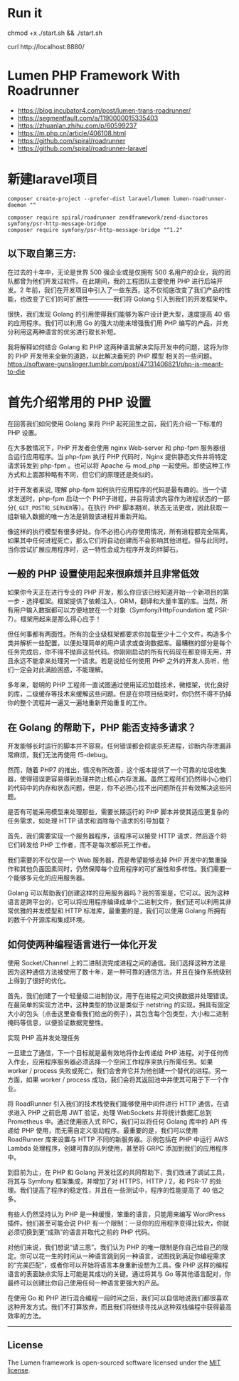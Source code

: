 # Run it

chmod +x ./start.sh && ./start.sh

curl http://localhost:8880/

# Lumen PHP Framework With Roadrunner

* https://blog.incubator4.com/post/lumen-trans-roadrunner/
* https://segmentfault.com/a/1190000015335403
* https://zhuanlan.zhihu.com/p/60599237
* https://m.php.cn/article/406108.html
* https://github.com/spiral/roadrunner
* https://github.com/spiral/roadrunner-laravel

# 新建laravel项目

```
composer create-project --prefer-dist laravel/lumen lumen-roadrunner-daemon ""

composer require spiral/roadrunner zendframework/zend-diactoros symfony/psr-http-message-bridge	
composer require symfony/psr-http-message-bridge "^1.2"

```

以下取自第三方: 
--------------
在过去的十年中，无论是世界 500 强企业或是仅拥有 500 名用户的企业，我的团队都曾为他们开发过软件。在此期间，我的工程团队主要使用 PHP 进行后端开发。2 年前，我们在开发项目中引入了一些东西，这不仅彻底改变了我们产品的性能，也改变了它们的可扩展性————我们将 Golang 引入到我们的开发框架中。

很快，我们发现 Golang 的引用使得我们能够为客户设计更大型，速度提高 40 倍的应用程序。我们可以利用 Go 的强大功能来增强我们用 PHP 编写的产品，并充分利用这两种语言的优劣进行取长补短。

我将解释如何结合 Golang 和 PHP 这两种语言解决实际开发中的问题，这将为你的 PHP 开发带来全新的道路，以此解决垂死的 PHP 模型 相关的一些问题。
https://software-gunslinger.tumblr.com/post/47131406821/php-is-meant-to-die

# 首先介绍常用的 PHP 设置
在回答我们如何使用 Golang 来将 PHP 起死回生之前，我们先介绍一下标准的 PHP 设置。

在大多数情况下，PHP 开发者会使用 nginx Web-server 和 php-fpm 服务器组合运行应用程序。当 php-fpm 执行 PHP 代码时，Nginx 提供静态文件并将特定请求转发到 php-fpm 。也可以将 Apache 与 mod_php 一起使用。即使这种工作方式和上面那种略有不同，但它们的原理还是类似的。

对于开发者来说, 理解 php-fpm 如何执行应用程序的代码是最有趣的。当一个请求发送时，php-fpm 启动一个 PHP子进程，并且将请求内容作为进程状态的一部分(```_GET_POST和_SERVER```等）。在执行 PHP 脚本期间，状态无法更改，因此获取一组新输入数据的唯一方法是销毁该进程并重新开始。

像这样的执行模型有很多好处。你不必担心内存使用情况，所有进程都完全隔离，如果其中任何进程死亡，那么它们将自动创建而不会影响其他进程。但与此同时，当你尝试扩展应用程序时，这一特性会成为程序开发的绊脚石。

## 一般的 PHP 设置使用起来很麻烦并且非常低效

如果你今天正在进行专业的 PHP 开发，那么你应该已经知道开始一个新项目的第一步 - 选择框架。框架提供了依赖注入，ORM，翻译和大量丰富的库。当然，所有用户输入数据都可以方便地放在一个对象（Symfony/HttpFoundation 或 PSR-7）。框架用起来是那么得心应手！

但任何事都有两面性。所有的企业级框架都要求你加载至少十二个文件，构造多个类并解析一些配置，以便处理简单的用户请求或查询数据库。最糟糕的部分是每个任务完成后，你不得不抛弃这些代码。你刚刚启动的所有代码现在都变得无用，并且永远不能拿来处理另一个请求。若是说给任何使用 PHP 之外的开发人员听，他们一定会对此满脸困惑，不能理解。

多年来，聪明的 PHP 工程师一直试图通过使用延迟加载技术，微框架，优化良好的库，二级缓存等技术来缓解这些问题。但是在你项目结束时，你仍然不得不扔掉你的整个流程并一遍又一遍地重新开始重复的工作。

## 在 Golang 的帮助下，PHP 能否支持多请求？

开发能够长时运行的脚本并不容易。任何错误都会彻底杀死进程，诊断内存泄漏非常麻烦，我们无法再使用 f5-debug。

然而，随着 PHP7 的推出，情况有所改善，这个版本提供了一个可靠的垃圾收集器，使得错误更容易得到处理并防止核心内存泄漏。虽然工程师们仍然得小心他们的代码中的内存和状态问题，但是，你不必担心找不出问题所在并有效解决这些问题。

是否有可能采用模型来处理那些，需要长期运行的 PHP 脚本并使其适应更复杂的任务需求，如处理 HTTP 请求和消除每个请求的引导加载？

首先，我们需要实现一个服务器程序，该程序可以接受 HTTP 请求，然后逐个将它们转发给 PHP 工作者，而不是每次都杀死工作者。

我们需要的不仅仅是一个 Web 服务器，而是希望能够去掉 PHP 开发中的繁重操作和其他负面因素同时，仍然保障每个应用程序的可扩展性和多样性。我们需要一个能够多元化的应用服务器。

Golang 可以帮助我们创建这样的应用服务器吗？我的答案是，它可以。因为这种语言是跨平台的，它可以将应用程序编译成单个二进制文件，我们还可以利用其非常优雅的并发模型和 HTTP 标准库，最重要的是，我们可以使用 Golang 所拥有的数千个开源库和集成环境。

## 如何使两种编程语言进行一体化开发

使用 Socket/Channel 上的二进制流完成进程之间的通信。我们选择这种方法是因为这种通信方法被使用了数十年，是一种可靠的通信方法，并且在操作系统级别上得到了很好的优化。

首先，我们创建了一个轻量级二进制协议，用于在进程之间交换数据并处理错误。在最简单的实现方法中，这种类型的协议是类似于 netstring 的实现，拥具有固定大小的包头（点击这里查看我们给出的例子），其包含每个包类型，大小和二进制掩码等信息，以便验证数据完整性。

实现 PHP 高并发处理任务

一旦建立了通信，下一个目标就是最有效地将作业传递给 PHP 进程。对于任何传入作业，应用程序服务器必须选择一个空闲工作程序来执行所需任务。如果 worker / process 失败或死亡，我们会舍弃它并为他创建一个替代的进程。另一方面，如果 worker / process 成功，我们会将其返回池中并使其可用于下一个作业。

将 RoadRunner 引入我们的技术栈使我们能够使用中间件进行 HTTP 通信，在请求进入 PHP 之前启用 JWT 验证，处理 WebSockets 并将统计数据汇总到 Prometheus 中。通过使用嵌入式 RPC，我们可以将任何 Golang 库中的 API 传递给 PHP 使用，而无需自定义驱动程序。最重要的是，我们可以使用 RoadRunner 库来设置与 HTTP 不同的新服务器。示例包括在 PHP 中运行 AWS Lambda 处理程序，创建可靠的队列使用，甚至将 GRPC 添加到我们的应用程序中。

到目前为止，在 PHP 和 Golang 开发社区的共同帮助下，我们改进了调试工具，将其与 Symfony 框架集成，并增加了对 HTTPS，HTTP / 2，和 PSR-17 的处理。我们提高了程序的稳定性，并且在一些测试中，程序的性能提高了 40 倍之多。

有些人仍然坚持认为 PHP 是一种缓慢，笨重的语言，只能用来编写 WordPress 插件。他们甚至可能会说 PHP 有一个限制：一旦你的应用程序变得比较大，你就必须切换到更“成熟”的语言并取代之前的 PHP 代码。

对他们来说，我们想说“请三思”。我们认为 PHP 的唯一限制是你自己给自己的限定。你可以花一生的时间从一种语言跳到另一种语言，试图找到满足你编程需求的“完美匹配”，或者你可以开始将语言本身重新设想为工具。像 PHP 这样的编程语言的表面缺点实际上可能是其成功的关键。通过将其与 Go 等其他语言配对，你最终可以创建比你自己使用任何一种语言更强大的产品。

在使用 Go 和 PHP 进行混合编程一段时间之后，我们可以自信地说我们都很喜欢这种开发方式。我们不打算放弃，而且我们将继续寻找从这种双栈编程中获得最高效率的方法。

---

## License

The Lumen framework is open-sourced software licensed under the [MIT license](https://opensource.org/licenses/MIT).
